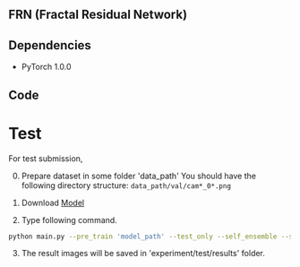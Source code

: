 ## FRN (Fractal Residual Network)

## Dependencies

* PyTorch 1.0.0

## Code 

# Test

For test submission,

0. Prepare dataset in some folder 'data_path'
You should have the following directory structure:
`data_path/val/cam*_0*.png`

1. Download [Model](https://drive.google.com/open?id=16uLTctvej3SqgdBeKl5BA7G3luSF9QmP)
2. Type following command.

```bash 
python main.py --pre_train 'model_path' --test_only --self_ensemble --save_results --dir_data 'data_path' --n_val 10 --data_test NTIRE_VAL
```

3. The result images will be saved in 'experiment/test/results' folder.
